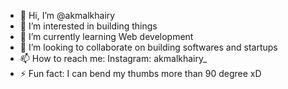 - 👋 Hi, I’m @akmalkhairy
- 👀 I’m interested in building things
- 🌱 I’m currently learning Web development
- 💞️ I’m looking to collaborate on building softwares and startups
- 📫 How to reach me: Instagram: akmalkhairy_
- ⚡ Fun fact: I can bend my thumbs more than 90 degree xD

<!---
akmalkhairy/akmalkhairy is a ✨ special ✨ repository because its `README.md` (this file) appears on your GitHub profile.
You can click the Preview link to take a look at your changes.
--->
